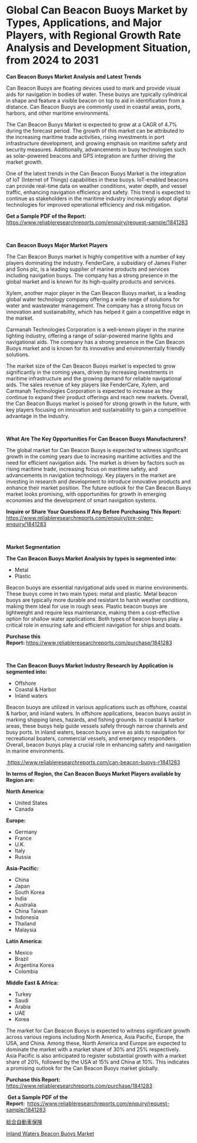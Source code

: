 <p><h1>Global Can Beacon Buoys Market by Types, Applications, and Major Players, with Regional Growth Rate Analysis and Development Situation, from 2024 to 2031</h1></p><p><strong>Can Beacon Buoys Market Analysis and Latest Trends</strong></p>
<p><p>Can Beacon Buoys are floating devices used to mark and provide visual aids for navigation in bodies of water. These buoys are typically cylindrical in shape and feature a visible beacon on top to aid in identification from a distance. Can Beacon Buoys are commonly used in coastal areas, ports, harbors, and other maritime environments.</p><p>The Can Beacon Buoys Market is expected to grow at a CAGR of 4.7% during the forecast period. The growth of this market can be attributed to the increasing maritime trade activities, rising investments in port infrastructure development, and growing emphasis on maritime safety and security measures. Additionally, advancements in buoy technologies such as solar-powered beacons and GPS integration are further driving the market growth.</p><p>One of the latest trends in the Can Beacon Buoys Market is the integration of IoT (Internet of Things) capabilities in these buoys. IoT-enabled beacons can provide real-time data on weather conditions, water depth, and vessel traffic, enhancing navigation efficiency and safety. This trend is expected to continue as stakeholders in the maritime industry increasingly adopt digital technologies for improved operational efficiency and risk mitigation.</p></p>
<p><strong>Get a Sample PDF of the Report:&nbsp;</strong> <a href="https://www.reliableresearchreports.com/enquiry/request-sample/1841283">https://www.reliableresearchreports.com/enquiry/request-sample/1841283</a></p>
<p>&nbsp;</p>
<p><strong>Can Beacon Buoys Major Market Players</strong></p>
<p><p>The Can Beacon Buoys market is highly competitive with a number of key players dominating the industry. FenderCare, a subsidiary of James Fisher and Sons plc, is a leading supplier of marine products and services including navigation buoys. The company has a strong presence in the global market and is known for its high-quality products and services.</p><p>Xylem, another major player in the Can Beacon Buoys market, is a leading global water technology company offering a wide range of solutions for water and wastewater management. The company has a strong focus on innovation and sustainability, which has helped it gain a competitive edge in the market.</p><p>Carmanah Technologies Corporation is a well-known player in the marine lighting industry, offering a range of solar-powered marine lights and navigational aids. The company has a strong presence in the Can Beacon Buoys market and is known for its innovative and environmentally friendly solutions.</p><p>The market size of the Can Beacon Buoys market is expected to grow significantly in the coming years, driven by increasing investments in maritime infrastructure and the growing demand for reliable navigational aids. The sales revenue of key players like FenderCare, Xylem, and Carmanah Technologies Corporation is expected to increase as they continue to expand their product offerings and reach new markets. Overall, the Can Beacon Buoys market is poised for strong growth in the future, with key players focusing on innovation and sustainability to gain a competitive advantage in the industry.</p></p>
<p>&nbsp;</p>
<p><strong>What Are The Key Opportunities For Can Beacon Buoys Manufacturers?</strong></p>
<p><p>The global market for Can Beacon Buoys is expected to witness significant growth in the coming years due to increasing maritime activities and the need for efficient navigation aids. The market is driven by factors such as rising maritime trade, increasing focus on maritime safety, and advancements in navigation technology. Key players in the market are investing in research and development to introduce innovative products and enhance their market position. The future outlook for the Can Beacon Buoys market looks promising, with opportunities for growth in emerging economies and the development of smart navigation systems.</p></p>
<p><strong>Inquire or Share Your Questions If Any Before Purchasing This Report:</strong> <a href="https://www.reliableresearchreports.com/enquiry/pre-order-enquiry/1841283">https://www.reliableresearchreports.com/enquiry/pre-order-enquiry/1841283</a></p>
<p>&nbsp;</p>
<p><strong>Market Segmentation</strong></p>
<p><strong>The Can Beacon Buoys Market Analysis by types is segmented into:</strong></p>
<p><ul><li>Metal</li><li>Plastic</li></ul></p>
<p><p>Beacon buoys are essential navigational aids used in marine environments. These buoys come in two main types: metal and plastic. Metal beacon buoys are typically more durable and resistant to harsh weather conditions, making them ideal for use in rough seas. Plastic beacon buoys are lightweight and require less maintenance, making them a cost-effective option for shallow water applications. Both types of beacon buoys play a critical role in ensuring safe and efficient navigation for ships and boats.</p></p>
<p><strong>Purchase this Report:&nbsp;</strong><a href="https://www.reliableresearchreports.com/purchase/1841283">https://www.reliableresearchreports.com/purchase/1841283</a></p>
<p>&nbsp;</p>
<p><strong>The Can Beacon Buoys Market Industry Research by Application is segmented into:</strong></p>
<p><ul><li>Offshore</li><li>Coastal & Harbor</li><li>Inland waters</li></ul></p>
<p><p>Beacon buoys are utilized in various applications such as offshore, coastal & harbor, and inland waters. In offshore applications, beacon buoys assist in marking shipping lanes, hazards, and fishing grounds. In coastal & harbor areas, these buoys help guide vessels safely through narrow channels and busy ports. In inland waters, beacon buoys serve as aids to navigation for recreational boaters, commercial vessels, and emergency responders. Overall, beacon buoys play a crucial role in enhancing safety and navigation in marine environments.</p></p>
<p><a href="https://www.reliableresearchreports.com/can-beacon-buoys-r1841283">&nbsp;https://www.reliableresearchreports.com/can-beacon-buoys-r1841283</a></p>
<p><strong>In terms of Region, the Can Beacon Buoys Market Players available by Region are:</strong></p>
<p>
    <p> <strong> North America: </strong>
        <ul>
            <li>United States</li>
            <li>Canada</li>
        </ul>
        </p> 
    <p> <strong> Europe: </strong>
        <ul>
            <li>Germany</li>
            <li>France</li>
            <li>U.K.</li>
            <li>Italy</li>
            <li>Russia</li>
        </ul>
        </p> 
    <p> <strong> Asia-Pacific: </strong>
        <ul>
            <li>China</li>
            <li>Japan</li>
            <li>South Korea</li>
            <li>India</li>
            <li>Australia</li>
            <li>China Taiwan</li>
            <li>Indonesia</li>
            <li>Thailand</li>
            <li>Malaysia</li>
        </ul>
        </p> 
    <p> <strong> Latin America: </strong>
        <ul>
            <li>Mexico</li>
            <li>Brazil</li>
            <li>Argentina Korea</li>
            <li>Colombia</li>
        </ul>
        </p> 
    <p> <strong> Middle East & Africa: </strong>
        <ul>
            <li>Turkey</li>
            <li>Saudi</li>
            <li>Arabia</li>
            <li>UAE</li>
            <li>Korea</li>
        </ul>
    </p>
    </p>
<p><p>The market for Can Beacon Buoys is expected to witness significant growth across various regions including North America, Asia Pacific, Europe, the USA, and China. Among these, North America and Europe are expected to dominate the market with a market share of 30% and 25% respectively. Asia Pacific is also anticipated to register substantial growth with a market share of 20%, followed by the USA at 15% and China at 10%. This indicates a promising outlook for the Can Beacon Buoys market globally.</p></p>
<p><strong>Purchase this Report: </strong><a href="https://www.reliableresearchreports.com/purchase/1841283">https://www.reliableresearchreports.com/purchase/1841283</a></p>
<p>&nbsp;<strong>Get a Sample PDF of the Report:&nbsp;&nbsp;</strong><a href="https://www.reliableresearchreports.com/enquiry/request-sample/1841283">https://www.reliableresearchreports.com/enquiry/request-sample/1841283</a></p>
<p><strong></strong></p>
<p><p><a href="https://github.com/oqxogxyvqe90775/Market-Research-Report-List-1/blob/main/549142142658.md">総合自動車保険</a></p><p><a href="https://github.com/RoccoManning/Market-Research-Report-List-4/blob/main/inland-waters-beacon-buoys-market.md">Inland Waters Beacon Buoys Market</a></p></p>